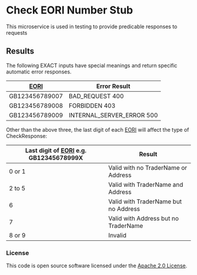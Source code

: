 
# Check EORI Number Stub

This microservice is used in testing to provide predicable responses to requests

## Results

The following EXACT inputs have special meanings and return specific automatic error responses.

| [EORI](https://ec.europa.eu/taxation_customs/business/customs-procedures-import-and-export/customs-procedures/economic-operators-registration_en) | Error Result | 
| --- | --- |
| GB123456789007 | BAD_REQUEST 400 |
| GB123456789008 | FORBIDDEN 403 |
| GB123456789009 | INTERNAL_SERVER_ERROR 500 |

Other than the above three, the last digit of each [EORI](https://ec.europa.eu/taxation_customs/business/customs-procedures-import-and-export/customs-procedures/economic-operators-registration_en)
will affect the type of CheckResponse:

| Last digit of [EORI](https://ec.europa.eu/taxation_customs/business/customs-procedures-import-and-export/customs-procedures/economic-operators-registration_en) e.g. GB12345678999X | Result | 
| --- | --- |
| 0 or 1 | Valid with no TraderName or Address |
| 2 to 5 | Valid with TraderName and Address |
| 6 | Valid with TraderName but no Address |
| 7 | Valid with Address but no TraderName |
| 8 or 9 | Invalid |

### License

This code is open source software licensed under the [Apache 2.0 License]("http://www.apache.org/licenses/LICENSE-2.0.html").
